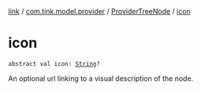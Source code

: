 [link](../../index.md) / [com.tink.model.provider](../index.md) / [ProviderTreeNode](index.md) / [icon](./icon.md)

# icon

`abstract val icon: `[`String`](https://kotlinlang.org/api/latest/jvm/stdlib/kotlin/-string/index.html)`?`

An optional url linking to a visual description of the node.

